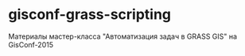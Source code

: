 # gisconf-grass-scripting
Материалы мастер-класса "Автоматизация задач в GRASS GIS" на GisConf-2015

